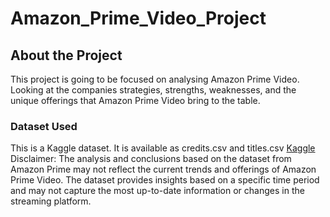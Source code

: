 # Amazon_Prime_Video_Project
## About the Project
This project is going to be focused on analysing Amazon Prime Video. Looking at the companies strategies, strengths, weaknesses, and the unique offerings that Amazon Prime Video bring to the table.
### Dataset Used
This is a Kaggle dataset. It is available as credits.csv and titles.csv
[Kaggle](https://www.kaggle.com/datasets/dgoenrique/amazon-prime-movies-and-tv-shows)
Disclaimer: The analysis and conclusions based on the dataset from Amazon Prime may not reflect the current trends and offerings of Amazon Prime Video. The dataset provides insights based on a specific time period and may not capture the most up-to-date information or changes in the streaming platform.
